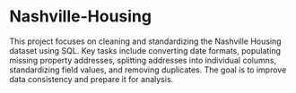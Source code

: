 # Nashville-Housing
This project focuses on cleaning and standardizing the Nashville Housing dataset using SQL. Key tasks include converting date formats, populating missing property addresses, splitting addresses into individual columns, standardizing field values, and removing duplicates. The goal is to improve data consistency and prepare it for analysis.

